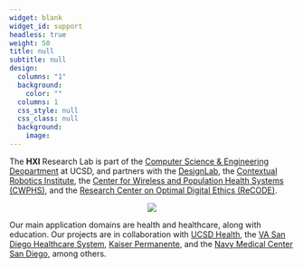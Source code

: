 ```yaml
---
widget: blank
widget_id: support
headless: true
weight: 50
title: null
subtitle: null
design:
  columns: "1"
  background:
    color: ""
  columns: 1
  css_style: null
  css_class: null
  background:
    image: 
---
```


The **HXI** Research Lab is part of the [Computer Science & Engineering Deopartment](http://cse.ucsd.edu) at UCSD, and partners with the [DesignLab](https://designlab.ucsd.edu/), the [Contextual Robotics Institute](https://contextualrobotics.ucsd.edu/), the [Center for Wireless and Population Health Systems (CWPHS)](http://cwphs.ucsd.edu/), and the [Research Center on Optimal Digital Ethics (ReCODE)](https://recode.health/).

<div style="display: flex; justify-content:space-around; align-items: center;">
<img style="max-width: 400px;" src="/images/hxi.png"/>
</div>

Our main application domains are health and healthcare, along with education. Our projects are in collaboration with [UCSD Health](https://health.ucsd.edu/), the [VA San Diego Healthcare System](https://www.sandiego.va.gov/), [Kaiser Permanente](https://thrive.kaiserpermanente.org/care-near-you/southern-california/san-diego/), and the [Navy Medical Center San Diego](https://sandiego.tricare.mil/), among others.
